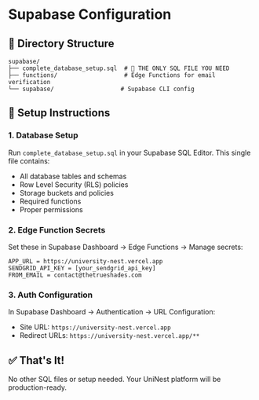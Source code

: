# Supabase Configuration

## 📁 Directory Structure

```
supabase/
├── complete_database_setup.sql  # 🎯 THE ONLY SQL FILE YOU NEED
├── functions/                   # Edge Functions for email verification
└── supabase/                   # Supabase CLI config
```

## 🚀 Setup Instructions

### 1. Database Setup

Run `complete_database_setup.sql` in your Supabase SQL Editor. This single file contains:

- All database tables and schemas
- Row Level Security (RLS) policies
- Storage buckets and policies
- Required functions
- Proper permissions

### 2. Edge Function Secrets

Set these in Supabase Dashboard → Edge Functions → Manage secrets:

```
APP_URL = https://university-nest.vercel.app
SENDGRID_API_KEY = [your_sendgrid_api_key]
FROM_EMAIL = contact@thetrueshades.com
```

### 3. Auth Configuration

In Supabase Dashboard → Authentication → URL Configuration:

- Site URL: `https://university-nest.vercel.app`
- Redirect URLs: `https://university-nest.vercel.app/**`

## ✅ That's It!

No other SQL files or setup needed. Your UniNest platform will be production-ready.
